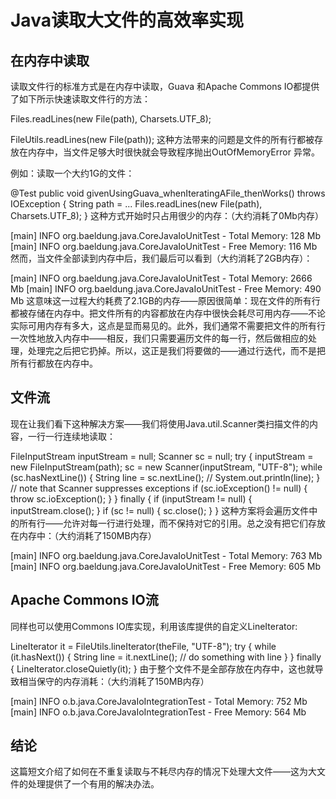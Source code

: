 # Java读取大文件的高效率实现


## 在内存中读取

读取文件行的标准方式是在内存中读取，Guava 和Apache Commons IO都提供了如下所示快速读取文件行的方法：

Files.readLines(new File(path), Charsets.UTF_8);

FileUtils.readLines(new File(path));
这种方法带来的问题是文件的所有行都被存放在内存中，当文件足够大时很快就会导致程序抛出OutOfMemoryError 异常。

例如：读取一个大约1G的文件：

@Test
public void givenUsingGuava_whenIteratingAFile_thenWorks() throws IOException {
    String path = ...
    Files.readLines(new File(path), Charsets.UTF_8);
}
这种方式开始时只占用很少的内存：（大约消耗了0Mb内存）

[main] INFO  org.baeldung.java.CoreJavaIoUnitTest - Total Memory: 128 Mb
[main] INFO  org.baeldung.java.CoreJavaIoUnitTest - Free Memory: 116 Mb
然而，当文件全部读到内存中后，我们最后可以看到（大约消耗了2GB内存）：

[main] INFO  org.baeldung.java.CoreJavaIoUnitTest - Total Memory: 2666 Mb
[main] INFO  org.baeldung.java.CoreJavaIoUnitTest - Free Memory: 490 Mb
这意味这一过程大约耗费了2.1GB的内存——原因很简单：现在文件的所有行都被存储在内存中。把文件所有的内容都放在内存中很快会耗尽可用内存——不论实际可用内存有多大，这点是显而易见的。此外，我们通常不需要把文件的所有行一次性地放入内存中——相反，我们只需要遍历文件的每一行，然后做相应的处理，处理完之后把它扔掉。所以，这正是我们将要做的——通过行迭代，而不是把所有行都放在内存中。

## 文件流

现在让我们看下这种解决方案——我们将使用Java.util.Scanner类扫描文件的内容，一行一行连续地读取：

FileInputStream inputStream = null;
Scanner sc = null;
try {
    inputStream = new FileInputStream(path);
    sc = new Scanner(inputStream, "UTF-8");
    while (sc.hasNextLine()) {
        String line = sc.nextLine();
        // System.out.println(line);
    }
    // note that Scanner suppresses exceptions
    if (sc.ioException() != null) {
        throw sc.ioException();
    }
} finally {
    if (inputStream != null) {
        inputStream.close();
    }
    if (sc != null) {
        sc.close();
    }
}
这种方案将会遍历文件中的所有行——允许对每一行进行处理，而不保持对它的引用。总之没有把它们存放在内存中：（大约消耗了150MB内存）

[main] INFO  org.baeldung.java.CoreJavaIoUnitTest - Total Memory: 763 Mb
[main] INFO  org.baeldung.java.CoreJavaIoUnitTest - Free Memory: 605 Mb

## Apache Commons IO流

同样也可以使用Commons IO库实现，利用该库提供的自定义LineIterator:

LineIterator it = FileUtils.lineIterator(theFile, "UTF-8");
try {
    while (it.hasNext()) {
        String line = it.nextLine();
        // do something with line
    }
} finally {
    LineIterator.closeQuietly(it);
}
由于整个文件不是全部存放在内存中，这也就导致相当保守的内存消耗：（大约消耗了150MB内存）

[main] INFO  o.b.java.CoreJavaIoIntegrationTest - Total Memory: 752 Mb
[main] INFO  o.b.java.CoreJavaIoIntegrationTest - Free Memory: 564 Mb
## 结论

这篇短文介绍了如何在不重复读取与不耗尽内存的情况下处理大文件——这为大文件的处理提供了一个有用的解决办法。